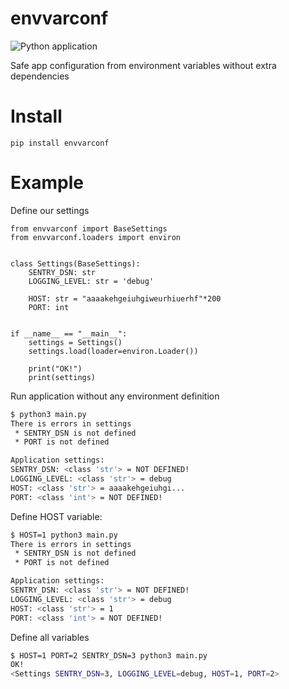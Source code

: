 # envvarconf
![Python application](https://github.com/a1fred/envvarconf/workflows/Python%20application/badge.svg?branch=master)

Safe app configuration from environment variables without extra dependencies

# Install
```
pip install envvarconf
```

# Example
Define our settings
```python3
from envvarconf import BaseSettings
from envvarconf.loaders import environ


class Settings(BaseSettings):
    SENTRY_DSN: str
    LOGGING_LEVEL: str = 'debug'

    HOST: str = "aaaakehgeiuhgiweurhiuerhf"*200
    PORT: int


if __name__ == "__main__":
    settings = Settings()
    settings.load(loader=environ.Loader())

    print("OK!")
    print(settings)
```

Run application without any environment definition
```bash
$ python3 main.py 
There is errors in settings
 * SENTRY_DSN is not defined
 * PORT is not defined

Application settings:
SENTRY_DSN: <class 'str'> = NOT DEFINED!
LOGGING_LEVEL: <class 'str'> = debug
HOST: <class 'str'> = aaaakehgeiuhgi...
PORT: <class 'int'> = NOT DEFINED!
```

Define HOST variable:
```bash
$ HOST=1 python3 main.py 
There is errors in settings
 * SENTRY_DSN is not defined
 * PORT is not defined

Application settings:
SENTRY_DSN: <class 'str'> = NOT DEFINED!
LOGGING_LEVEL: <class 'str'> = debug
HOST: <class 'str'> = 1
PORT: <class 'int'> = NOT DEFINED!

```

Define all variables
```bash
$ HOST=1 PORT=2 SENTRY_DSN=3 python3 main.py 
OK!
<Settings SENTRY_DSN=3, LOGGING_LEVEL=debug, HOST=1, PORT=2>
```
